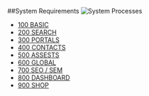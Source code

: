 [label_100]: https://github.com/massiveart/sulu-docs/tree/master/system-requirements/100-basic "100 BASIC"
[package_1100]: https://github.com/massiveart/sulu-docs/tree/master/system-requirements/100-basic/caching.md "1100 Caching Mechanisms"
[package_1150]: https://github.com/massiveart/sulu-docs/tree/master/system-requirements/100-basic/url-management.md "1150 URL Management"
[package_1200]: https://github.com/massiveart/sulu-docs/tree/master/system-requirements/100-basic/structure.md "1200 Content Structure"
[package_1250]: https://github.com/massiveart/sulu-docs/tree/master/system-requirements/100-basic/multi-portal.md "1250 Multi-portal Capability"
[package_1300]: https://github.com/massiveart/sulu-docs/tree/master/system-requirements/100-basic/multi-lingual.md "1300 Multi-lingual Capability"
[package_1350]: https://github.com/massiveart/sulu-docs/tree/master/system-requirements/100-basic/workflow.md "1350 Workflow Management"
[package_1400]: https://github.com/massiveart/sulu-docs/tree/master/system-requirements/100-basic/publication.md "1400 Publication"
[package_1450]: https://github.com/massiveart/sulu-docs/tree/master/system-requirements/100-basic/sem-seo.md "1450 SEM/SEO Support"
[package_1500]: https://github.com/massiveart/sulu-docs/tree/master/system-requirements/100-basic/search "1500 Search"
[package_1550]: https://github.com/massiveart/sulu-docs/tree/master/system-requirements/100-basic/interfaces "1550 Data Interfaces"
[package_1600]: https://github.com/massiveart/sulu-docs/tree/master/system-requirements/100-basic/security "1600 Security"
[package_1650]: https://github.com/massiveart/sulu-docs/tree/master/system-requirements/100-basic/image-handling "1650 Image Handling"
[package_1700]: https://github.com/massiveart/sulu-docs/tree/master/system-requirements/100-basic/usability "1700 Usability"
[label_200]: https://github.com/massiveart/sulu-docs/tree/master/system-requirements/200-search "200 SEARCH"
[label_300]: https://github.com/massiveart/sulu-docs/tree/master/system-requirements/300-portals "300 PORTALS"
[package_3500]: https://github.com/massiveart/sulu-docs/tree/master/system-requirements/300-portals/forms.md "3500 Forms"
[label_400]: https://github.com/massiveart/sulu-docs/tree/master/system-requirements/400-contacts "400 CONTACTS"
[label_500]: https://github.com/massiveart/sulu-docs/tree/master/system-requirements/500-assets "500 ASSETS"
[label_600]: https://github.com/massiveart/sulu-docs/tree/master/system-requirements/600-global "600 GLOBAL"
[label_700]: https://github.com/massiveart/sulu-docs/tree/master/system-requirements/700-seo-sem "700 SEM / SEO"
[label_800]: https://github.com/massiveart/sulu-docs/tree/master/system-requirements/800-dashboard "800 DASHBOARD"
[label_900]: https://github.com/massiveart/sulu-docs/tree/master/system-requirements/900-shop "900 SHOP"

##System Requirements
![System Processes](https://raw.github.com/massiveart/sulu-docs/master/system-requirements/images/system-processes_03.png)
* [100 BASIC][label_100]
* [200 SEARCH][label_200]
* [300 PORTALS][label_300]
* [400 CONTACTS][label_400]
* [500 ASSESTS][label_500]
* [600 GLOBAL][label_600]
* [700 SEO / SEM][label_700]
* [800 DASHBOARD][label_800]
* [900 SHOP][label_900]
